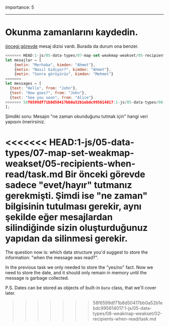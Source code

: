 importance: 5

---

# Okunma zamanlarını kaydedin.

[öncegi görevde](info:task/recipients-read) mesaj dizisi vardı. Burada da durum ona benzer.
```js
<<<<<<< HEAD:1-js/05-data-types/07-map-set-weakmap-weakset/05-recipients-when-read/task.md
let mesajlar = [
    {metin: "Merhaba", kimden: "Ahmet"},
    {metin: "Nasıl Gidiyor?", kimden: "Ahmet"},
    {metin: "Sonra görüşürüz", kimden: "Mehmet"}
=======
let messages = [
  {text: "Hello", from: "John"},
  {text: "How goes?", from: "John"},
  {text: "See you soon", from: "Alice"}
>>>>>>> 58f6599df71b8d50417bb0a52b1ebdc995614017:1-js/05-data-types/08-weakmap-weakset/02-recipients-when-read/task.md
];
```
Şimdiki soru: Mesajın "ne zaman okunduğunu tutmak için" hangi veri yapısını önerirsiniz.

<<<<<<< HEAD:1-js/05-data-types/07-map-set-weakmap-weakset/05-recipients-when-read/task.md
Bir önceki görevde sadece "evet/hayır" tutmanız gerekmişti. Şimdi ise "ne zaman" bilgisinin tutulması gerekir, aynı şekilde eğer mesajlardan silindiğinde sizin oluşturduğunuz yapıdan da silinmesi gerekir.
=======
The question now is: which data structure you'd suggest to store the information: "when the message was read?".

In the previous task we only needed to store the "yes/no" fact. Now we need to store the date, and it should only remain in memory until the message is garbage collected.

P.S. Dates can be stored as objects of built-in `Date` class, that we'll cover later.
>>>>>>> 58f6599df71b8d50417bb0a52b1ebdc995614017:1-js/05-data-types/08-weakmap-weakset/02-recipients-when-read/task.md
